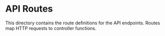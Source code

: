 # API Routes

This directory contains the route definitions for the API endpoints.
Routes map HTTP requests to controller functions.
